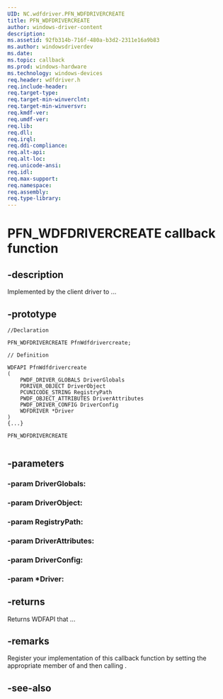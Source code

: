 ```yaml
---
UID: NC.wdfdriver.PFN_WDFDRIVERCREATE
title: PFN_WDFDRIVERCREATE
author: windows-driver-content
description: 
ms.assetid: 92fb314b-716f-480a-b3d2-2311e16a9b83
ms.author: windowsdriverdev
ms.date: 
ms.topic: callback
ms.prod: windows-hardware
ms.technology: windows-devices
req.header: wdfdriver.h
req.include-header:
req.target-type:
req.target-min-winverclnt:
req.target-min-winversvr:
req.kmdf-ver:
req.umdf-ver:
req.lib:
req.dll:
req.irql: 
req.ddi-compliance:
req.alt-api:
req.alt-loc:
req.unicode-ansi:
req.idl:
req.max-support:
req.namespace:
req.assembly:
req.type-library:
---
```


# PFN_WDFDRIVERCREATE callback function

## -description

Implemented by the client driver to ... 

## -prototype

```
//Declaration

PFN_WDFDRIVERCREATE PfnWdfdrivercreate; 

// Definition

WDFAPI PfnWdfdrivercreate 
(
	PWDF_DRIVER_GLOBALS DriverGlobals
	PDRIVER_OBJECT DriverObject
	PCUNICODE_STRING RegistryPath
	PWDF_OBJECT_ATTRIBUTES DriverAttributes
	PWDF_DRIVER_CONFIG DriverConfig
	WDFDRIVER *Driver
)
{...}

PFN_WDFDRIVERCREATE 


```

## -parameters

### -param DriverGlobals: 
### -param DriverObject: 
### -param RegistryPath: 
### -param DriverAttributes: 
### -param DriverConfig: 
### -param *Driver: 



## -returns

Returns WDFAPI that ...

## -remarks

Register your implementation of this callback function by setting the appropriate member of <!-- REPLACE ME --> and then calling <!-- REPLACE ME -->.


## -see-also